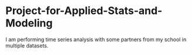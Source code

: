 # Project-for-Applied-Stats-and-Modeling
I am performing time series analysis with some partners from my school in multiple datasets. 

